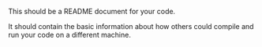 This should be a README document for your code.

It should contain the basic information about how others could compile and
run your code on a different machine.
